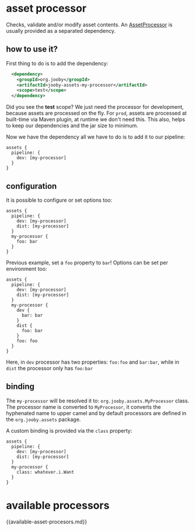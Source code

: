 # asset processor

Checks, validate and/or modify asset contents. An [AssetProcessor]({{defdocs}}/assets/AssetProcessor.html) is usually provided as a separated dependency.

## how to use it?

First thing to do is to add the dependency:

```xml
  <dependency>
    <groupId>org.jooby</groupId>
    <artifactId>jooby-assets-my-processor</artifactId>
    <scope>test</scope>
  </dependency>
```

Did you see the **test** scope? We just need the processor for development, because assets are processed on the fly. For ```prod```, assets are processed at built-time via Maven plugin, at runtime we don't need this. This also, helps to keep our dependencies and the jar size to minimum.

Now we have the dependency all we have to do is to add it to our pipeline:

```text
assets {
  pipeline: {
    dev: [my-processor]
  }
}
```

## configuration

It is possible to configure or set options too:

```text
assets {
  pipeline: {
    dev: [my-processor]
    dist: [my-processor]
  }
  my-processor {
    foo: bar
  }
}
```

Previous example, set a ```foo``` property to ```bar```! Options can be set per environment too:

```text
assets {
  pipeline: {
    dev: [my-processor]
    dist: [my-processor]
  }
  my-processor {
    dev {
      bar: bar
    }
    dist {
      foo: bar
    }
    foo: foo
  }
}
```

Here, in ```dev``` processor has two properties: ```foo:foo``` and ```bar:bar```, while in ```dist``` the processor only has ```foo:bar```

## binding

The ```my-processor``` will be resolved it to: ```org.jooby.assets.MyProcessor``` class. The processor name is converted to ```MyProcessor```, it converts the hyphenated name to upper camel and by default processors are defined in the ```org.jooby.assets``` package.

A custom binding is provided via the ```class``` property:

```text
assets {
  pipeline: {
    dev: [my-processor]
    dist: [my-processor]
  }
  my-processor {
    class: whatever.i.Want
  }
}
```
# available processors

{{available-asset-procesors.md}}
